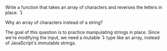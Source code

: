 Write a function that takes an array of characters and reverses the letters in place. ↴

Why an array of characters instead of a string?

The goal of this question is to practice manipulating strings in place. Since we're modifying the input, we need a mutable ↴ type like an array, instead of JavaScript's immutable strings.
